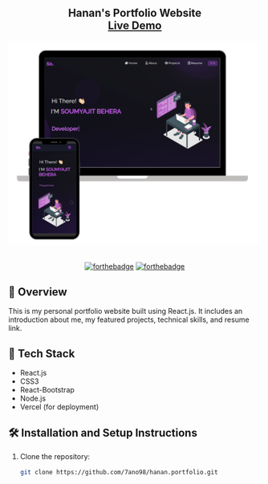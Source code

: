 <h2 align="center">
  Hanan's Portfolio Website<br/>
  <a href="https://7ano98.github.io/hanan.portfolio" target="_blank">Live Demo</a>
</h2>

<div align="center">
  <img alt="Portfolio Screenshot" src="./Images/readme-img1.png" />
</div>

<br/>

<center>

[![forthebadge](https://forthebadge.com/images/badges/built-with-love.svg)](https://forthebadge.com)
[![forthebadge](https://forthebadge.com/images/badges/made-with-javascript.svg)](https://forthebadge.com)

</center>

## 📌 Overview

This is my personal portfolio website built using React.js. It includes an introduction about me, my featured projects, technical skills, and resume link.

## 🚀 Tech Stack

- React.js
- CSS3
- React-Bootstrap
- Node.js
- Vercel (for deployment)

## 🛠 Installation and Setup Instructions

1. Clone the repository:
   ```bash
   git clone https://github.com/7ano98/hanan.portfolio.git
